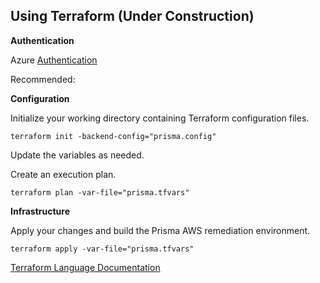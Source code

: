## Using Terraform (Under Construction)

**Authentication**

Azure [Authentication](https://registry.terraform.io/providers/hashicorp/azurerm/latest/docs#authenticating-to-azure)

Recommended:

**Configuration**


Initialize your working directory containing Terraform configuration files.
```
terraform init -backend-config="prisma.config"
```

Update the variables as needed.


Create an execution plan.
```
terraform plan -var-file="prisma.tfvars"
```

**Infrastructure**

Apply your changes and build the Prisma AWS remediation environment.
```
terraform apply -var-file="prisma.tfvars"
```

[Terraform Language Documentation](https://www.terraform.io/docs/configuration/index.html)

